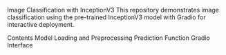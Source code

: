 Image Classification with InceptionV3
This repository demonstrates image classification using the pre-trained InceptionV3 model with Gradio for interactive deployment.

Contents
Model Loading and Preprocessing
Prediction Function
Gradio Interface
